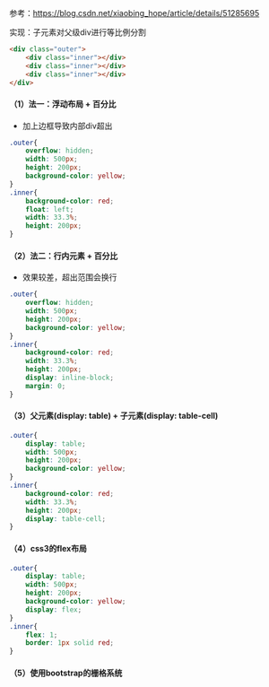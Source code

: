 参考：https://blog.csdn.net/xiaobing_hope/article/details/51285695

实现：子元素对父级div进行等比例分割

```html
<div class="outer">
	<div class="inner"></div>
	<div class="inner"></div>
    <div class="inner"></div>
</div>
```



#### （1）法一：浮动布局 + 百分比

- 加上边框导致内部div超出

```css
.outer{
    overflow: hidden;
    width: 500px;
    height: 200px;
    background-color: yellow;
}
.inner{
    background-color: red;
    float: left;
    width: 33.3%;
    height: 200px;
}
```

#### （2）法二：行内元素 + 百分比

- 效果较差，超出范围会换行

```css
.outer{
    overflow: hidden;
    width: 500px;
    height: 200px;
    background-color: yellow;
}
.inner{
    background-color: red;
    width: 33.3%;
    height: 200px;
    display: inline-block;
    margin: 0;
}
```

#### （3）父元素(display: table) + 子元素(display: table-cell)

```css
.outer{
    display: table;
    width: 500px;
    height: 200px;
    background-color: yellow;
}
.inner{
    background-color: red;
    width: 33.3%;
    height: 200px;
    display: table-cell;
}
```

#### （4）css3的flex布局

```css
.outer{
    display: table;
    width: 500px;
    height: 200px;
    background-color: yellow;
    display: flex;
}
.inner{
    flex: 1;
    border: 1px solid red;
}
```

#### （5）使用bootstrap的栅格系统